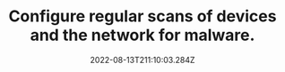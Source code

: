 ---
title: Configure regular scans of devices and the network for malware.
date: "2022-08-13T211:10:03.284Z"
description: ""
position: 1
section: "Malware protection"
---